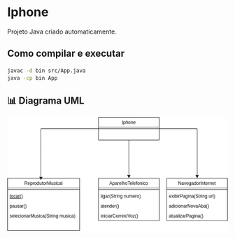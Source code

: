 # Iphone

Projeto Java criado automaticamente.

## Como compilar e executar
```sh
javac -d bin src/App.java
java -cp bin App
```

## 📊 Diagrama UML

![Diagrama UML do iPhone](./docs/iphone-uml.drawio.png)

